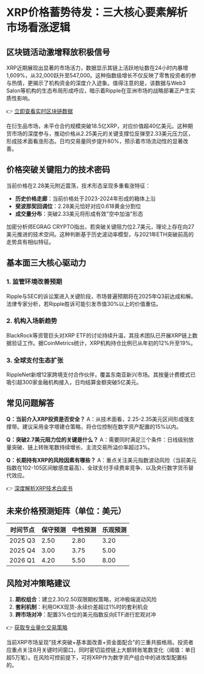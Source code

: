 # XRP价格蓄势待发：三大核心要素解析市场看涨逻辑

## 区块链活动激增释放积极信号
XRP近期展现出显著的市场活力，数据显示其链上活跃地址数在24小时内暴增1,609%，从32,000跃升至547,000。这种指数级增长不仅反映了零售投资者的参与热情，更揭示了机构资金的深度介入迹象。值得注意的是，该数据与Web3 Salon等机构的生态布局形成呼应，暗示着Ripple在亚洲市场的战略部署正产生实质性影响。

👉 [立即查看实时区块链数据](https://bit.ly/okx_welcome)

在衍生品市场，未平仓合约规模突破18.5亿XRP，对应价值超40亿美元。这种期货市场的深度参与，推动价格从2.25美元的关键支撑位反弹至2.33美元压力区，形成技术面看涨形态。日均交易量同步提升80%，预示着市场流动性的显著改善。

## 价格突破关键阻力的技术密码
当前价格在2.28美元附近震荡，技术形态呈现多重看涨特征：
- **历史价格走廊**：当前价格处于2023-2024年形成的箱体上沿
- **斐波那契回调位**：2.28美元恰好对应0.618黄金分割位
- **成交量分布**：突破2.33美元将形成有效"空中加油"形态

加密分析师EGRAG CRYPTO指出，若突破关键阻力位2.7美元，理论上存在向27美元推进的技术空间。这种判断基于历史波动率模型，与2021年ETH突破前高的走势具有相似特征。

## 基本面三大核心驱动力
### 1. 监管环境改善预期
Ripple与SEC的诉讼案进入关键阶段，市场普遍预期将在2025年Q3前达成和解。法律专家分析，若Ripple胜诉可能引发市值30%以上的价值重估。

### 2. 机构入场新趋势
BlackRock等资管巨头对XRP ETF的讨论持续升温，其技术团队已开展XRP链上数据验证工作。据CoinMetrics统计，XRP机构持仓比例已从年初的12%升至19%。

### 3. 全球支付生态扩张
RippleNet新增12家跨境支付合作伙伴，覆盖东南亚新兴市场。其按量计费模式已吸引超300家金融机构接入，日均结算金额突破5亿美元。

## 常见问题解答
**Q：当前介入XRP投资是否安全？**
A：从技术面看，2.25-2.35美元区间形成强支撑带。建议采用金字塔建仓策略，将仓位控制在数字资产配置的15%以内。

**Q：突破2.7美元阻力位的关键是什么？**
A：需要同时满足三个条件：日线级别放量突破、链上转账笔数持续增长、主流交易所溢价率超过3%。

**Q：长期持有XRP的风险因素有哪些？**
A：重点关注美元指数波动风险（当前美元指数在102-105区间敏感度最高）、全球支付手续费率竞争、以及央行数字货币替代效应。

👉 [深度解析XRP技术白皮书](https://bit.ly/okx_welcome)

## 未来价格预测矩阵（单位：美元）

| 时间节点   | 保守预测 | 中性预测 | 乐观预测 |
|------------|----------|----------|----------|
| 2025 Q3    | 2.50     | 2.80     | 3.20     |
| 2025 Q4    | 3.00     | 3.75     | 5.00     |
| 2026 Q1    | 4.20     | 5.50     | 8.00     |

## 风险对冲策略建议
1. **期权组合**：建立2.30/2.50双限期权策略，对冲极端波动风险
2. **套利机制**：利用OKX现货-永续价差超过1%时的套利机会
3. **跨市场对冲**：配置3%仓位的美元指数反向ETF进行宏观对冲

👉 [获取专业量化交易策略](https://bit.ly/okx_welcome)

当前XRP市场呈现"技术突破+基本面改善+资金面配合"的三重共振格局。投资者应重点关注8月关键时间窗口，同时密切监控链上大额转账笔数变化（阈值：单日超5万笔）。在风险可控前提下，可将XRP作为数字资产组合中的进攻型配置标的。